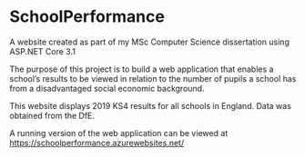 # SchoolPerformance
A website created as part of my MSc Computer Science dissertation using ASP.NET Core 3.1

The purpose of this project is to build a web application that enables a school’s results to be viewed in relation to the number of pupils a school has from a disadvantaged social economic background.

This website displays 2019 KS4 results for all schools in England. Data was obtained from the DfE.

A running version of the web application can be viewed at https://schoolperformance.azurewebsites.net/
